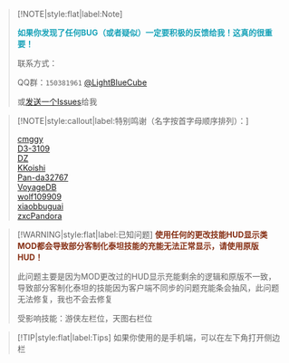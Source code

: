 > [!NOTE|style:flat|label:Note]
>
> <strong><font color="#17a2b8">如果你发现了任何BUG（或者疑似）一定要积极的反馈给我！这真的很重要！</font></strong>
>
> 联系方式：
>
> QQ群：`150381961` [@LightBlueCube](https://github.com/LightBlueCube)
>
> 或[发送一个Issues](https://github.com/LightBlueCube/Infinite-Firepower/issues/new/choose)给我

> [!NOTE|style:callout|label:特别鸣谢（名字按首字母顺序排列）：]
>
> [cmggy](https://github.com/cmggy)
> <br/>
> [D3-3109](https://github.com/D3-3109)
> <br/>
> [DZ](https://github.com/Ghroth-follower)
> <br/>
> [KKoishi](https://github.com/Koishi-Satori)
> <br/>
> [Pan-da32767](https://github.com/Pan-da32767)
> <br/>
> [VoyageDB](https://github.com/DBmaoha)
> <br/>
> [wolf109909](https://github.com/wolf109909)
> <br/>
> [xiaobbuguai](https://github.com/xiaobbuguai)
> <br/>
> [zxcPandora](https://github.com/zxcPandora)

> [!WARNING|style:flat|label:已知问题]
> <strong><font color="#852d12">使用任何的更改技能HUD显示类MOD都会导致部分客制化泰坦技能的充能无法正常显示，请使用原版HUD！</font></strong>
>
> 此问题主要是因为MOD更改过的HUD显示充能剩余的逻辑和原版不一致，导致部分客制化泰坦的技能因为客户端不同步的问题充能条会抽风，此问题无法修复，我也不会去修复
>
> 受影响技能：游侠左栏位，天图右栏位

> [!TIP|style:flat|label:Tips]
> 如果你使用的是手机端，可以在左下角打开侧边栏